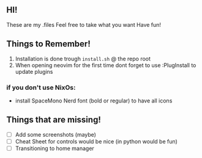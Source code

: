 ## HI!
These are my .files
Feel free to take what you want 
Have fun!

## Things to Remember!
1. Installation is done trough `install.sh` @ the repo root
2. When opening neovim for the first time dont forget to use :PlugInstall to update plugins 

### if you don't use NixOs:
- install SpaceMono Nerd font (bold or regular) to have all icons

## Things that are missing!

- [ ] Add some screenshots (maybe)
- [ ] Cheat Sheet for controls would be nice (in python would be fun)
- [ ] Transitioning to home manager
